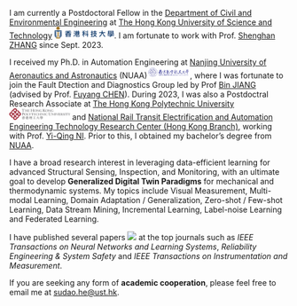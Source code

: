 I am currently a Postdoctoral Fellow in the [Department of Civil and Environmental Engineering](https://www.ce.ust.hk/) at [The Hong Kong University of Science and Technology](https://hkust.edu.hk/) <img src='./images/ust.png' style='height: 1.5em;'>. 
I am fortunate to work with Prof. [Shenghan ZHANG](https://www.ce.ust.hk/people/shenghan-zhang-zhangshenghan) since Sept. 2023. 

I received my Ph.D. in Automation Engineering at [Nanjing University of Aeronautics and Astronautics](http://nuaa.edu.cn/) (NUAA)<img src='./images/nuaa.png' style='height: 1.5em;'>, where I was fortunate to join the Fault Dtection and Diagnostics Group led by Prof [Bin JIANG](http://nuaa.edu.cn/2023/1125/c485a325593/page.htm) (advised by Prof. [Fuyang CHEN](http://faculty.nuaa.edu.cn/cfy/en/jsxx/32714/jsxx/jsxx.htm)). 
During 2023, I was also a Postdoctral Research Associate at [The Hong Kong Polytechnic University](https://www.polyu.edu.hk/)<img src='./images/polyu.png' style='height: 1.5em;'> and [National Rail Transit Electrification and Automation Engineering Technology Research Center (Hong Kong Branch)](https://www.polyu.edu.hk/cnerc-rail), working with Prof. [Yi-Qing NI](https://www.polyu.edu.hk/cee/~yqni/). 
Prior to this, I obtained my bachelor’s degree from [NUAA](http://nuaa.edu.cn/). 

I have a broad research interest in leveraging data-efficient learning for advanced Structural Sensing, Inspection, and Monitoring, with an ultimate goal to develop **Generalized Digital Twin Paradigms** for mechanical and thermodynamic systems. My topics include Visual Measurement, Multi-modal Learning, Domain Adaptation / Generalization, Zero-shot / Few-shot Learning, Data Stream Mining, Incremental Learning, Label-noise Learning and Federated Learning.

I have published several papers <a href='https://scholar.google.com/citations?user=3jbGRAYAAAAJ'><img src="https://img.shields.io/badge/dynamic/json?url=https%3A%2F%2Fraw.githubusercontent.com%2Fsudao-he%2Fsudao-he.github.io%2Fgoogle-scholar-stats%2Fgs_data.json&query=%24.citedby&logo=Google%20Scholar&labelColor=f6f6f6&color=9cf&style=flat&label=citations"></a> at the top journals such as *IEEE Transactions on Neural Networks and Learning Systems*, *Reliability Engineering & System Safety* and *IEEE Transactions on Instrumentation and Measurement*.

If you are seeking any form of **academic cooperation**, please feel free to email me at [sudao.he@ust.hk](mailto:sudao.he@ust.hk).